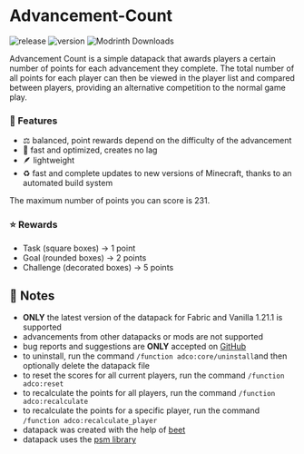 # Advancement-Count

![release](https://img.shields.io/github/v/release/2mal3/Advancement-Count?style=flat-square) ![version](https://img.shields.io/badge/Minecraft-1.21.1-orange?style=flat-square) ![Modrinth Downloads](https://img.shields.io/modrinth/dt/2tEdxXOF?style=flat-square)

Advancement Count is a simple datapack that awards players a certain number of points for each advancement they complete.
The total number of all points for each player can then be viewed in the player list and compared between players, providing an alternative competition to the normal game play.

### 📖 Features

- ⚖️ balanced, point rewards depend on the difficulty of the advancement
- 🚀 fast and optimized, creates no lag
- 🪶 lightweight
- ♻️ fast and complete updates to new versions of Minecraft, thanks to an automated build system

The maximum number of points you can score is 231.

### ⭐ Rewards

- Task (square boxes) → 1 point
- Goal (rounded boxes) → 2 points
- Challenge (decorated boxes) → 5 points

## 📝 Notes

- **ONLY** the latest version of the datapack for Fabric and Vanilla 1.21.1 is supported
- advancements from other datapacks or mods are not supported
- bug reports and suggestions are **ONLY** accepted on [GitHub](https://github.com/2mal3/Advancement-Count/issues)
- to uninstall, run the command `/function adco:core/uninstall`and then optionally delete the datapack file
- to reset the scores for all current players, run the command `/function adco:reset`
- to recalculate the points for all players, run the command `/function adco:recalculate`
- to recalculate the points for a specific player, run the command `/function adco:recalculate_player`
- datapack was created with the help of [beet](https://github.com/mcbeet/beet)
- datapack uses the [psm library](https://github.com/2mal3/player-score-migrator)
